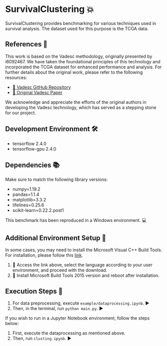 # SurvivalClustering :boom:

SurvivalClustering provides benchmarking for various techniques used in survival analysis. 
The dataset used for this purpose is the TCGA data. 

## References 🔗

This work is based on the Vadesc methodology, originally presented by i6092467. We have taken the foundational principles of this technology and incorporated the TCGA dataset for enhanced performance and analysis. For further details about the original work, please refer to the following resources:

- [🔎 Vadesc GitHub Repository](https://github.com/i6092467/vadesc)
- [📄 Original Vadesc Paper](https://openreview.net/forum?id=RQ428ZptQfU)

We acknowledge and appreciate the efforts of the original authors in developing the Vadesc technology, which has served as a stepping stone for our project.

## Development Environment :hammer_and_wrench:

- tensorflow 2.4.0 
- tensorflow-gpu 2.4.0

## Dependencies :books:
Make sure to match the following library versions:

- numpy=1.19.2
- pandas=1.1.4
- matplotlib=3.3.2
- lifelines=0.25.6
- scikit-learn=0.22.2.post1

This benchmark has been reproduced in a Windows environment. :computer:

## Additional Environment Setup :wrench:

In some cases, you may need to install the Microsoft Visual C++ Build Tools. For installation, please follow this [link](https://www.microsoft.com/en-US/download/details.aspx?id=48159).

1. :link: Access the link above, select the language according to your user environment, and proceed with the download.
2. :wrench: Install Microsoft Build Tools 2015 version and reboot after installation.

## Execution Steps :running:

1. For data preprocessing, execute `example/dataprocessing.ipynb`. :arrow_forward:
2. Then, in the terminal, run `python main.py`. :arrow_forward:

If you wish to run in a Jupyter Notebook environment, follow the steps below:

1. First, execute the dataprocessing as mentioned above.
2. Then, run `clusting.ipynb`. :arrow_forward:
